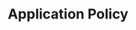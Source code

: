 ---
title: "Application Policy"
description: "A document I wrote for Ionic Security describing how an administrator would manage application policies using the main interface."
tags: ["Policies", "Administrator", "Procedure"]
link: "https://drive.google.com/open?id=1JFzVmFj_uSTNCCSa7vVmr2nmRfcnRbYL"
weight: 1
draft: false
---